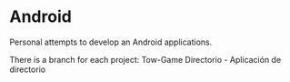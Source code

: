 # Android
Personal attempts to develop an Android applications.

There is a branch for each project:
  Tow-Game
  Directorio - Aplicación de directorio
